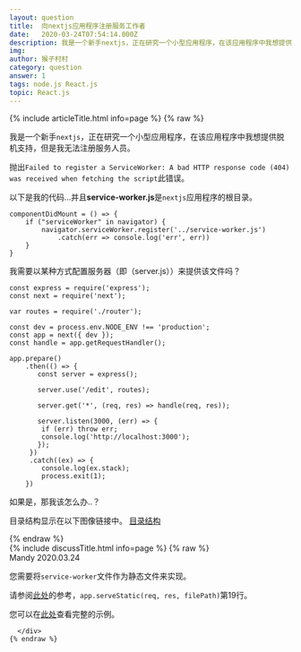 ```yaml
---
layout: question
title:  向nextjs应用程序注册服务工作者
date:   2020-03-24T07:54:14.000Z
description: 我是一个新手nextjs，正在研究一个小型应用程序，在该应用程序中我想提供脱机支持，但是我无法注册服务人员。抛出Failed to register ...
img: 
author: 猴子村村
category: question
answer: 1
tags: node.js React.js
topic: React.js
---
```

<div class="article-root">
  <div class="article">
    {% include articleTitle.html info=page %}
    {% raw %}
    <div class="article-content"><p><font style="vertical-align: inherit;"><font style="vertical-align: inherit;">我是一个新手</font></font><code>nextjs</code><font style="vertical-align: inherit;"><font style="vertical-align: inherit;">，正在研究一个小型应用程序，在该应用程序中我想提供脱机支持，但是我无法注册服务人员。</font></font></p>

<p><font style="vertical-align: inherit;"><font style="vertical-align: inherit;">抛出</font></font><code>Failed to register a ServiceWorker: A bad HTTP response code (404) was received when fetching the script</code><font style="vertical-align: inherit;"><font style="vertical-align: inherit;">此错误。</font></font></p>

<p><font style="vertical-align: inherit;"><font style="vertical-align: inherit;">以下是我的代码...并且</font></font><strong><font style="vertical-align: inherit;"><font style="vertical-align: inherit;">service-worker.js</font></font></strong><font style="vertical-align: inherit;"><font style="vertical-align: inherit;">是</font></font><code>nextjs</code><font style="vertical-align: inherit;"><font style="vertical-align: inherit;">应用程序</font><font style="vertical-align: inherit;">的根目录</font><font style="vertical-align: inherit;">。</font></font></p>

<pre><code>componentDidMount = () =&gt; {<font></font>
    if ("serviceWorker" in navigator) {<font></font>
        navigator.serviceWorker.register('../service-worker.js')<font></font>
            .catch(err =&gt; console.log('err', err))<font></font>
    }<font></font>
}<font></font>
</code></pre>

<p><font style="vertical-align: inherit;"><font style="vertical-align: inherit;">我需要以某种方式配置服务器（即（server.js））来提供该文件吗？</font></font></p>

<pre><code>const express = require('express');<font></font>
const next = require('next');<font></font>
<font></font>
var routes = require('./router');<font></font>
<font></font>
const dev = process.env.NODE_ENV !== 'production';<font></font>
const app = next({ dev });<font></font>
const handle = app.getRequestHandler();<font></font>
<font></font>
app.prepare()<font></font>
    .then(() =&gt; {<font></font>
       const server = express();<font></font>
<font></font>
       server.use('/edit', routes);<font></font>
<font></font>
       server.get('*', (req, res) =&gt; handle(req, res));<font></font>
<font></font>
       server.listen(3000, (err) =&gt; {<font></font>
        if (err) throw err;<font></font>
        console.log('http://localhost:3000');<font></font>
       });<font></font>
     })<font></font>
     .catch((ex) =&gt; {<font></font>
        console.log(ex.stack);<font></font>
        process.exit(1);<font></font>
    })<font></font>
</code></pre>

<p><font style="vertical-align: inherit;"><font style="vertical-align: inherit;">如果是，那我该怎么办..？</font></font></p>

<p><font style="vertical-align: inherit;"><font style="vertical-align: inherit;">目录结构显示在以下图像链接中。
</font></font><a href="https://ibb.co/eBTb7K" rel="nofollow noreferrer"><font style="vertical-align: inherit;"><font style="vertical-align: inherit;">目录结构</font></font></a></p></div>
    {% endraw %}
  </div>

  <div class="discuss-wrapper">
    {% include discussTitle.html info=page %}
    {% raw %}
    <div class="discuss-item">
        <div class="discuss-parent">
          <div class="discuss-meta">
            <span class="discuss-user">Mandy</span>
            <span class="discuss-time">2020.03.24</span>
          </div>
          <div class="discuss-comment"><p><font style="vertical-align: inherit;"><font style="vertical-align: inherit;">您需要将</font></font><code>service-worker</code><font style="vertical-align: inherit;"><font style="vertical-align: inherit;">文件作为静态文件来实现。</font></font></p>

<p><font style="vertical-align: inherit;"><font style="vertical-align: inherit;">请参阅</font></font><a href="https://github.com/zeit/next.js/blob/85769c3d3296cdcddc0fb36f05058c8e451ca57f/examples/with-sw-precache/server.js" rel="nofollow noreferrer"><font style="vertical-align: inherit;"><font style="vertical-align: inherit;">此处</font></font></a><font style="vertical-align: inherit;"><font style="vertical-align: inherit;">的参考</font><font style="vertical-align: inherit;">，</font></font><code>app.serveStatic(req, res, filePath)</code><font style="vertical-align: inherit;"><font style="vertical-align: inherit;">第19行。</font></font></p>

<p><font style="vertical-align: inherit;"><font style="vertical-align: inherit;">您可以在</font></font><a href="https://github.com/zeit/next.js/tree/85769c3d3296cdcddc0fb36f05058c8e451ca57f/examples/with-sw-precache" rel="nofollow noreferrer"><font style="vertical-align: inherit;"><font style="vertical-align: inherit;">此处</font></font></a><font style="vertical-align: inherit;"><font style="vertical-align: inherit;">查看完整的示例</font><font style="vertical-align: inherit;">。</font></font></p></div>
        </div>
        
      </div>
    {% endraw %}
  </div>
<div>
